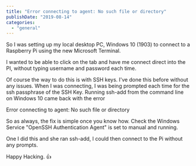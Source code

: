 ```yaml
---
title: "Error connecting to agent: No such file or directory"
publishDate: "2019-08-14"
categories: 
  - "general"
---
```


So I was setting up my local desktop PC, Windows 10 (1903) to connect to a Raspberry Pi using the new Microsoft Terminal.

I wanted to be able to click on the tab and have me connect direct into the PI, without typing username and password each time.

Of course the way to do this is with SSH keys. I've done this before without any issues. When I was connecting, I was being prompted each time for the ssh passphrase of the SSH Key. Running ssh-add from the command line on Windows 10 came back with the error

Error connecting to agent: No such file or directory

So as always, the fix is simple once you know how. Check the Windows Service "OpenSSH Authentication Agent" is set to manual and running.

One I did this and she ran ssh-add, I could then connect to the Pi without any prompts.

Happy Hacking. 👍
